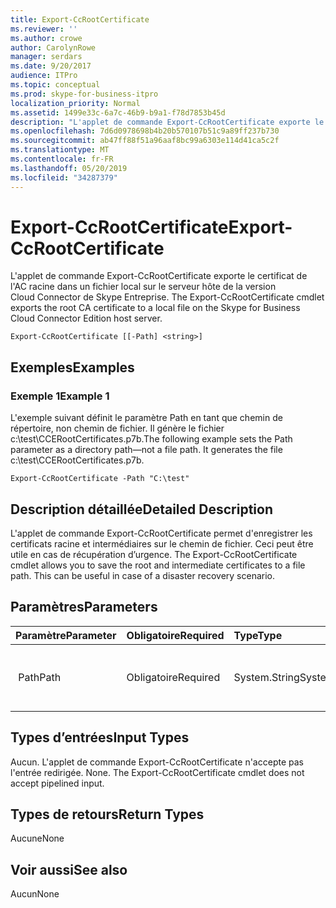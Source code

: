 ```yaml
---
title: Export-CcRootCertificate
ms.reviewer: ''
ms.author: crowe
author: CarolynRowe
manager: serdars
ms.date: 9/20/2017
audience: ITPro
ms.topic: conceptual
ms.prod: skype-for-business-itpro
localization_priority: Normal
ms.assetid: 1499e33c-6a7c-46b9-b9a1-f78d7853b45d
description: "L'applet de commande Export-CcRootCertificate exporte le certificat de l'AC racine dans un fichier local sur le serveur hôte de la version Cloud Connector de Skype Entreprise. "
ms.openlocfilehash: 7d6d0978698b4b20b570107b51c9a89ff237b730
ms.sourcegitcommit: ab47ff88f51a96aaf8bc99a6303e114d41ca5c2f
ms.translationtype: MT
ms.contentlocale: fr-FR
ms.lasthandoff: 05/20/2019
ms.locfileid: "34287379"
---
```

# <a name="export-ccrootcertificate"></a><span data-ttu-id="9a5df-103">Export-CcRootCertificate</span><span class="sxs-lookup"><span data-stu-id="9a5df-103">Export-CcRootCertificate</span></span>
 
<span data-ttu-id="9a5df-104">L'applet de commande Export-CcRootCertificate exporte le certificat de l'AC racine dans un fichier local sur le serveur hôte de la version Cloud Connector de Skype Entreprise. </span><span class="sxs-lookup"><span data-stu-id="9a5df-104">The Export-CcRootCertificate cmdlet exports the root CA certificate to a local file on the Skype for Business Cloud Connector Edition host server.</span></span> 
  
```
Export-CcRootCertificate [[-Path] <string>]
```

## <a name="examples"></a><span data-ttu-id="9a5df-105">Exemples</span><span class="sxs-lookup"><span data-stu-id="9a5df-105">Examples</span></span>
<span data-ttu-id="9a5df-106"><a name="Examples"> </a></span><span class="sxs-lookup"><span data-stu-id="9a5df-106"></span></span>

### <a name="example-1"></a><span data-ttu-id="9a5df-107">Exemple 1</span><span class="sxs-lookup"><span data-stu-id="9a5df-107">Example 1</span></span>

<span data-ttu-id="9a5df-p101">L'exemple suivant définit le paramètre Path en tant que chemin de répertoire, non chemin de fichier. Il génère le fichier c:\test\CCERootCertificates.p7b.</span><span class="sxs-lookup"><span data-stu-id="9a5df-p101">The following example sets the Path parameter as a directory path—not a file path. It generates the file c:\test\CCERootCertificates.p7b.</span></span>
  
```
Export-CcRootCertificate -Path "C:\test" 
```

## <a name="detailed-description"></a><span data-ttu-id="9a5df-110">Description détaillée</span><span class="sxs-lookup"><span data-stu-id="9a5df-110">Detailed Description</span></span>
<span data-ttu-id="9a5df-111"><a name="DetailedDescription"> </a></span><span class="sxs-lookup"><span data-stu-id="9a5df-111"></span></span>

<span data-ttu-id="9a5df-p102">L'applet de commande Export-CcRootCertificate permet d'enregistrer les certificats racine et intermédiaires sur le chemin de fichier. Ceci peut être utile en cas de récupération d’urgence. </span><span class="sxs-lookup"><span data-stu-id="9a5df-p102">The Export-CcRootCertificate cmdlet allows you to save the root and intermediate certificates to a file path. This can be useful in case of a disaster recovery scenario.</span></span> 
  
## <a name="parameters"></a><span data-ttu-id="9a5df-114">Paramètres</span><span class="sxs-lookup"><span data-stu-id="9a5df-114">Parameters</span></span>
<span data-ttu-id="9a5df-115"><a name="DetailedDescription"> </a></span><span class="sxs-lookup"><span data-stu-id="9a5df-115"></span></span>

|<span data-ttu-id="9a5df-116">**Paramètre**</span><span class="sxs-lookup"><span data-stu-id="9a5df-116">**Parameter**</span></span>|<span data-ttu-id="9a5df-117">**Obligatoire**</span><span class="sxs-lookup"><span data-stu-id="9a5df-117">**Required**</span></span>|<span data-ttu-id="9a5df-118">**Type**</span><span class="sxs-lookup"><span data-stu-id="9a5df-118">**Type**</span></span>|<span data-ttu-id="9a5df-119">**Description**</span><span class="sxs-lookup"><span data-stu-id="9a5df-119">**Description**</span></span>|
|:-----|:-----|:-----|:-----|
|<span data-ttu-id="9a5df-120"> Path</span><span class="sxs-lookup"><span data-stu-id="9a5df-120">Path</span></span>  <br/> |<span data-ttu-id="9a5df-121">Obligatoire</span><span class="sxs-lookup"><span data-stu-id="9a5df-121">Required</span></span>  <br/> |<span data-ttu-id="9a5df-122">System.String</span><span class="sxs-lookup"><span data-stu-id="9a5df-122">System.String</span></span>  <br/> |<span data-ttu-id="9a5df-123">Chemin de fichier dans lequel le certificat est stocké. </span><span class="sxs-lookup"><span data-stu-id="9a5df-123">File path where the certificate will be stored.</span></span>  <br/> |
   
## <a name="input-types"></a><span data-ttu-id="9a5df-124">Types d’entrées</span><span class="sxs-lookup"><span data-stu-id="9a5df-124">Input Types</span></span>
<span data-ttu-id="9a5df-125"><a name="InputTypes"> </a></span><span class="sxs-lookup"><span data-stu-id="9a5df-125"></span></span>

<span data-ttu-id="9a5df-p103">Aucun. L'applet de commande Export-CcRootCertificate n'accepte pas l'entrée redirigée. </span><span class="sxs-lookup"><span data-stu-id="9a5df-p103">None. The Export-CcRootCertificate cmdlet does not accept pipelined input.</span></span> 
  
## <a name="return-types"></a><span data-ttu-id="9a5df-128">Types de retours</span><span class="sxs-lookup"><span data-stu-id="9a5df-128">Return Types</span></span>
<span data-ttu-id="9a5df-129"><a name="ReturnTypes"> </a></span><span class="sxs-lookup"><span data-stu-id="9a5df-129"></span></span>

<span data-ttu-id="9a5df-130">Aucune</span><span class="sxs-lookup"><span data-stu-id="9a5df-130">None</span></span>
  
## <a name="see-also"></a><span data-ttu-id="9a5df-131">Voir aussi</span><span class="sxs-lookup"><span data-stu-id="9a5df-131">See also</span></span>
<span data-ttu-id="9a5df-132"><a name="ReturnTypes"> </a></span><span class="sxs-lookup"><span data-stu-id="9a5df-132"></span></span>

<span data-ttu-id="9a5df-133">Aucun</span><span class="sxs-lookup"><span data-stu-id="9a5df-133">None</span></span>
  

